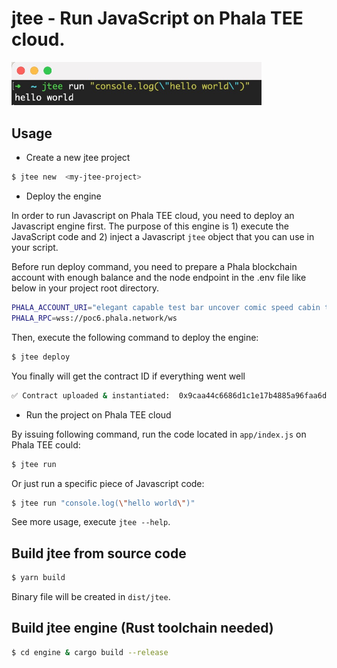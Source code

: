 # jtee - Run JavaScript on Phala TEE cloud.

<img src="./static/imgs/hello-jtee" alt="drawing" width="400"/>

## Usage

- Create a new jtee project

```bash
$ jtee new  <my-jtee-project>
```

- Deploy the engine

In order to run Javascript on Phala TEE cloud, you need to deploy an Javascript engine first.
The purpose of this engine is 1) execute the JavaScript code and 2) inject a Javascript `jtee` object
that you can use in your script.

Before run deploy command, you need to prepare a Phala blockchain account with enough balance and the node endpoint
in the .env file like below in your project root directory.

```bash
PHALA_ACCOUNT_URI="elegant capable test bar uncover comic speed cabin tattoo company cabin layer"
PHALA_RPC=wss://poc6.phala.network/ws
```

Then, execute the following command to deploy the engine:

```bash
$ jtee deploy
```

You finally will get the contract ID if everything went well

```bash
✅ Contract uploaded & instantiated:  0x9caa44c6686d1c1e17b4885a96faa6d055055930a248531950b0c11217cebf51
```

- Run the project on Phala TEE cloud

By issuing following command, run the code located in `app/index.js` on Phala TEE could:

```bash
$ jtee run
```

Or just run a specific piece of Javascript code:

```bash
$ jtee run "console.log(\"hello world\")"
```

See more usage, execute `jtee --help`.

## Build jtee from source code

```bash
$ yarn build
```

Binary file will be created in `dist/jtee`.

## Build jtee engine (Rust toolchain needed)

```bash
$ cd engine & cargo build --release
```

